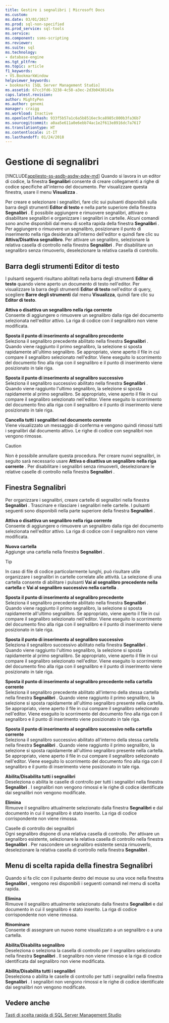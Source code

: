 ```yaml
---
title: Gestire i segnalibri | Microsoft Docs
ms.custom: 
ms.date: 03/01/2017
ms.prod: sql-non-specified
ms.prod_service: sql-tools
ms.service: 
ms.component: ssms-scripting
ms.reviewer: 
ms.suite: sql
ms.technology:
- database-engine
ms.tgt_pltfrm: 
ms.topic: article
f1_keywords:
- VS.BookmarkWindow
helpviewer_keywords:
- bookmarks [SQL Server Management Studio]
ms.assetid: 67cc3fd6-3238-4c58-a3ec-2d3b0438143a
caps.latest.revision: 
author: MightyPen
ms.author: genemi
manager: craigg
ms.workload: Inactive
ms.openlocfilehash: 933f5b57a1c6a5b8516ec9ca8985c800b3fa36b7
ms.sourcegitcommit: a0aa5e611a0e6ebb74ac1e2f613e8916dc7a7617
ms.translationtype: HT
ms.contentlocale: it-IT
ms.lasthandoff: 01/24/2018
---
```

# <a name="manage-bookmarks"></a>Gestione di segnalibri
[!INCLUDE[appliesto-ss-asdb-asdw-pdw-md](../../includes/appliesto-ss-asdb-asdw-pdw-md.md)] Quando si lavora in un editor di codice, la finestra **Segnalibri** consente di creare collegamenti a righe di codice specifiche all'interno del documento. Per visualizzare questa finestra, usare il menu **Visualizza** .  
  
 Per creare e selezionare i segnalibri, fare clic sui pulsanti disponibili sulla barra degli strumenti **Editor di testo** e nella parte superiore della finestra **Segnalibri** . È possibile aggiungere e rimuovere segnalibri, attivare o disabilitare segnalibri e organizzare i segnalibri in cartelle. Alcuni comandi sono anche disponibili dal menu di scelta rapida della finestra **Segnalibri** . Per aggiungere o rimuovere un segnalibro, posizionare il punto di inserimento nella riga desiderata all'interno dell'editor e quindi fare clic su **Attiva/Disattiva segnalibro**. Per attivare un segnalibro, selezionare la relativa casella di controllo nella finestra **Segnalibri** . Per disabilitare un segnalibro senza rimuoverlo, deselezionare la relativa casella di controllo.  
  
## <a name="text-editor-toolbar"></a>Barra degli strumenti Editor di testo  
 I pulsanti seguenti risultano abilitati nella barra degli strumenti **Editor di testo** quando viene aperto un documento di testo nell'editor. Per visualizzare la barra degli strumenti **Editor di testo** nell'editor di query, scegliere **Barre degli strumenti** dal menu **Visualizza**, quindi fare clic su **Editor di testo**.  
  
 **Attiva o disattiva un segnalibro nella riga corrente**  
 Consente di aggiungere o rimuovere un segnalibro dalla riga del documento selezionata nell'editor attivo. La riga di codice con il segnalibro non viene modificata.  
  
 **Sposta il punto di inserimento al segnalibro precedente**  
 Seleziona il segnalibro precedente abilitato nella finestra **Segnalibri** . Quando viene raggiunto il primo segnalibro, la selezione si sposta rapidamente all'ultimo segnalibro. Se appropriato, viene aperto il file in cui compare il segnalibro selezionato nell'editor. Viene eseguito lo scorrimento del documento fino alla riga con il segnalibro e il punto di inserimento viene posizionato in tale riga.  
  
 **Sposta il punto di inserimento al segnalibro successivo**  
 Seleziona il segnalibro successivo abilitato nella finestra **Segnalibri** . Quando viene raggiunto l'ultimo segnalibro, la selezione si sposta rapidamente al primo segnalibro. Se appropriato, viene aperto il file in cui compare il segnalibro selezionato nell'editor. Viene eseguito lo scorrimento del documento fino alla riga con il segnalibro e il punto di inserimento viene posizionato in tale riga.  
  
 **Cancella tutti i segnalibri nel documento corrente**  
 Viene visualizzato un messaggio di conferma e vengono quindi rimossi tutti i segnalibri dal documento attivo. Le righe di codice con segnalibri non vengono rimosse.  
  
> [!CAUTION]  
>  Non è possibile annullare questa procedura. Per creare nuovi segnalibri, in seguito sarà necessario usare **Attiva o disattiva un segnalibro nella riga corrente** . Per disabilitare i segnalibri senza rimuoverli, deselezionare le relative caselle di controllo nella finestra **Segnalibri** .  
  
## <a name="bookmarks-window"></a>Finestra Segnalibri  
 Per organizzare i segnalibri, creare cartelle di segnalibri nella finestra **Segnalibri** . Trascinare e rilasciare i segnalibri nelle cartelle. I pulsanti seguenti sono disponibili nella parte superiore della finestra **Segnalibri** .  
  
 **Attiva o disattiva un segnalibro nella riga corrente**  
 Consente di aggiungere o rimuovere un segnalibro dalla riga del documento selezionata nell'editor attivo. La riga di codice con il segnalibro non viene modificata.  
  
 **Nuova cartella**  
 Aggiunge una cartella nella finestra **Segnalibri** .  
  
> [!TIP]  
>  In caso di file di codice particolarmente lunghi, può risultare utile organizzare i segnalibri in cartelle correlate alle attività. La selezione di una cartella consente di abilitare i pulsanti **Vai al segnalibro precedente nella cartella** e **Vai al segnalibro successivo nella cartella** .  
  
 **Sposta il punto di inserimento al segnalibro precedente**  
 Seleziona il segnalibro precedente abilitato nella finestra **Segnalibri** . Quando viene raggiunto il primo segnalibro, la selezione si sposta rapidamente all'ultimo segnalibro. Se appropriato, viene aperto il file in cui compare il segnalibro selezionato nell'editor. Viene eseguito lo scorrimento del documento fino alla riga con il segnalibro e il punto di inserimento viene posizionato in tale riga.  
  
 **Sposta il punto di inserimento al segnalibro successivo**  
 Seleziona il segnalibro successivo abilitato nella finestra **Segnalibri** . Quando viene raggiunto l'ultimo segnalibro, la selezione si sposta rapidamente al primo segnalibro. Se appropriato, viene aperto il file in cui compare il segnalibro selezionato nell'editor. Viene eseguito lo scorrimento del documento fino alla riga con il segnalibro e il punto di inserimento viene posizionato in tale riga.  
  
 **Sposta il punto di inserimento al segnalibro precedente nella cartella corrente**  
 Seleziona il segnalibro precedente abilitato all'interno della stessa cartella nella finestra **Segnalibri** . Quando viene raggiunto il primo segnalibro, la selezione si sposta rapidamente all'ultimo segnalibro presente nella cartella. Se appropriato, viene aperto il file in cui compare il segnalibro selezionato nell'editor. Viene eseguito lo scorrimento del documento fino alla riga con il segnalibro e il punto di inserimento viene posizionato in tale riga.  
  
 **Sposta il punto di inserimento al segnalibro successivo nella cartella corrente**  
 Seleziona il segnalibro successivo abilitato all'interno della stessa cartella nella finestra **Segnalibri** . Quando viene raggiunto il primo segnalibro, la selezione si sposta rapidamente all'ultimo segnalibro presente nella cartella. Se appropriato, viene aperto il file in cui compare il segnalibro selezionato nell'editor. Viene eseguito lo scorrimento del documento fino alla riga con il segnalibro e il punto di inserimento viene posizionato in tale riga.  
  
 **Abilita/Disabilita tutti i segnalibri**  
 Deseleziona o abilita le caselle di controllo per tutti i segnalibri nella finestra **Segnalibri** . I segnalibri non vengono rimossi e le righe di codice identificate dai segnalibri non vengono modificate.  
  
 **Elimina**  
 Rimuove il segnalibro attualmente selezionato dalla finestra **Segnalibri** e dal documento in cui il segnalibro è stato inserito. La riga di codice corrispondente non viene rimossa.  
  
 Caselle di controllo dei segnalibri  
 Ogni segnalibro dispone di una relativa casella di controllo. Per attivare un segnalibro esistente, selezionare la relativa casella di controllo nella finestra **Segnalibri** . Per nascondere un segnalibro esistente senza rimuoverlo, deselezionare la relativa casella di controllo nella finestra **Segnalibri** .  
  
## <a name="bookmarks-window-shortcut-menu"></a>Menu di scelta rapida della finestra Segnalibri  
 Quando si fa clic con il pulsante destro del mouse su una voce nella finestra **Segnalibri** , vengono resi disponibili i seguenti comandi nel menu di scelta rapida.  
  
 **Elimina**  
 Rimuove il segnalibro attualmente selezionato dalla finestra **Segnalibri** e dal documento in cui il segnalibro è stato inserito. La riga di codice corrispondente non viene rimossa.  
  
 **Rinominare**  
 Consente di assegnare un nuovo nome visualizzato a un segnalibro o a una cartella.  
  
 **Abilita/Disabilita segnalibro**  
 Deseleziona o seleziona la casella di controllo per il segnalibro selezionato nella finestra **Segnalibri** . Il segnalibro non viene rimosso e la riga di codice identificata dal segnalibro non viene modificata.  
  
 **Abilita/Disabilita tutti i segnalibri**  
 Deseleziona o abilita le caselle di controllo per tutti i segnalibri nella finestra **Segnalibri** . I segnalibri non vengono rimossi e le righe di codice identificate dai segnalibri non vengono modificate.  
  
## <a name="see-also"></a>Vedere anche  
 [Tasti di scelta rapida di SQL Server Management Studio](../../tools/sql-server-management-studio/sql-server-management-studio-keyboard-shortcuts.md)  
  
  
